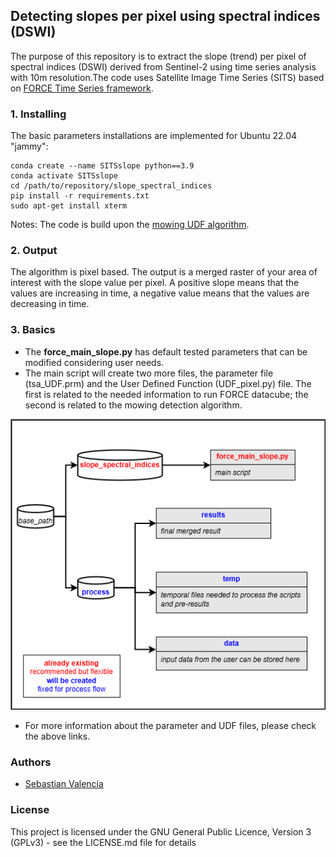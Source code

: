 ## Detecting slopes per pixel using spectral indices (DSWI)

The purpose of this repository is to extract the slope (trend) per pixel of spectral indices (DSWI) derived 
from Sentinel-2 using time series analysis with 10m resolution.The code uses Satellite Image Time Series (SITS) based on 
[FORCE Time Series framework](https://force-eo.readthedocs.io/en/latest/index.html). 

### 1. Installing

The basic parameters installations are implemented for Ubuntu 22.04 "jammy":

```
conda create --name SITSslope python==3.9
conda activate SITSslope
cd /path/to/repository/slope_spectral_indices
pip install -r requirements.txt
sudo apt-get install xterm
```
Notes: The code is build upon the [mowing UDF algorithm](https://github.com/davidfrantz/force-udf/tree/main/python/ts/mowingDetection).

### 2. Output

The algorithm is pixel based. The output is a merged raster of your area of interest with the slope value per pixel. 
A positive slope means that the values are increasing in time, a negative value means that the values are decreasing in time.

### 3. Basics

- The **force_main_slope.py** has default tested parameters that can be modified considering user needs.
- The main script will create two more files, the parameter file (tsa_UDF.prm) and the User Defined Function (UDF_pixel.py)
file. The first is related to the needed information to run FORCE datacube; the second is related to the mowing detection algorithm.

![structure](img/slope.png)

- For more information about the parameter and UDF files, please check the above links.

### Authors

* [Sebastian Valencia](https://github.com/Azarozo19)

### License

This project is licensed under the GNU General Public Licence, Version 3 (GPLv3) - see the LICENSE.md file for details
